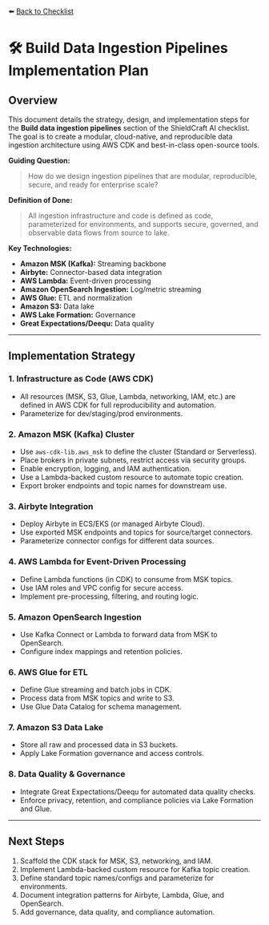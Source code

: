 ⬅️ [Back to Checklist](./checklist.md)

# 🛠️ Build Data Ingestion Pipelines Implementation Plan

## Overview
This document details the strategy, design, and implementation steps for the **Build data ingestion pipelines** section of the ShieldCraft AI checklist. The goal is to create a modular, cloud-native, and reproducible data ingestion architecture using AWS CDK and best-in-class open-source tools.

**Guiding Question:**
> How do we design ingestion pipelines that are modular, reproducible, secure, and ready for enterprise scale?

**Definition of Done:**
> All ingestion infrastructure and code is defined as code, parameterized for environments, and supports secure, governed, and observable data flows from source to lake.

**Key Technologies:**

- **Amazon MSK (Kafka):** Streaming backbone
- **Airbyte:** Connector-based data integration
- **AWS Lambda:** Event-driven processing
- **Amazon OpenSearch Ingestion:** Log/metric streaming
- **AWS Glue:** ETL and normalization
- **Amazon S3:** Data lake
- **AWS Lake Formation:** Governance
- **Great Expectations/Deequ:** Data quality

---

## Implementation Strategy

### 1. Infrastructure as Code (AWS CDK)
- All resources (MSK, S3, Glue, Lambda, networking, IAM, etc.) are defined in AWS CDK for full reproducibility and automation.
- Parameterize for dev/staging/prod environments.

### 2. Amazon MSK (Kafka) Cluster
- Use `aws-cdk-lib.aws_msk` to define the cluster (Standard or Serverless).
- Place brokers in private subnets, restrict access via security groups.
- Enable encryption, logging, and IAM authentication.
- Use a Lambda-backed custom resource to automate topic creation.
- Export broker endpoints and topic names for downstream use.

### 3. Airbyte Integration
- Deploy Airbyte in ECS/EKS (or managed Airbyte Cloud).
- Use exported MSK endpoints and topics for source/target connectors.
- Parameterize connector configs for different data sources.

### 4. AWS Lambda for Event-Driven Processing
- Define Lambda functions (in CDK) to consume from MSK topics.
- Use IAM roles and VPC config for secure access.
- Implement pre-processing, filtering, and routing logic.

### 5. Amazon OpenSearch Ingestion
- Use Kafka Connect or Lambda to forward data from MSK to OpenSearch.
- Configure index mappings and retention policies.

### 6. AWS Glue for ETL
- Define Glue streaming and batch jobs in CDK.
- Process data from MSK topics and write to S3.
- Use Glue Data Catalog for schema management.

### 7. Amazon S3 Data Lake
- Store all raw and processed data in S3 buckets.
- Apply Lake Formation governance and access controls.

### 8. Data Quality & Governance
- Integrate Great Expectations/Deequ for automated data quality checks.
- Enforce privacy, retention, and compliance policies via Lake Formation and Glue.

---

## Next Steps

1. Scaffold the CDK stack for MSK, S3, networking, and IAM.
2. Implement Lambda-backed custom resource for Kafka topic creation.
3. Define standard topic names/configs and parameterize for environments.
4. Document integration patterns for Airbyte, Lambda, Glue, and OpenSearch.
5. Add governance, data quality, and compliance automation.
